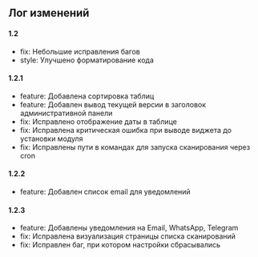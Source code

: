 ## Лог изменений

#### 1.2

* fix: Небольшие исправления багов
* style: Улучшено форматирование кода

#### 1.2.1

* feature: Добавлена сортировка таблиц
* feature: Добавлен вывод текущей версии в заголовок административной панели
* fix: Исправлено отображение даты в таблице
* fix: Исправлена критическая ошибка при выводе виджета до установки модуля
* fix: Исправлены пути в командах для запуска сканирования через cron

#### 1.2.2

* feature: Добавлен список email для уведомлений

#### 1.2.3

* feature: Добавлены уведомления на Email, WhatsApp, Telegram
* fix: Исправлена визуализация страницы списка сканирований
* fix: Исправлен баг, при котором настройки сбрасывались

